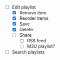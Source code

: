 - [ ] Edit playlist
  - [x] Remove item
  - [x] Reorder items
  - [x] Save
  - [x] Delete
  - [ ] Share
    - [ ] RSS feed
    - [ ] M3U playlist?
- [ ] Search playlists
